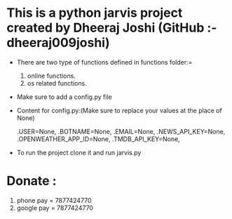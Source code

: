 # This is a python jarvis project created by Dheeraj Joshi (GitHub :- dheeraj009joshi)

* There are two type of functions defined in functions folder:=
  1. online functions.
  2. os related functions.

* Make sure to add a config.py file 
* Content for config.py:(Make sure to replace your values at the place of None)
    

    .USER=None,
    .BOTNAME=None,
    .EMAIL=None,
    .NEWS_API_KEY=None,
    .OPENWEATHER_APP_ID=None,
    .TMDB_API_KEY=None,
        

* To run the project clone  it  and run jarvis.py
# Donate :
1. phone pay = 7877424770
2. google pay = 7877424770